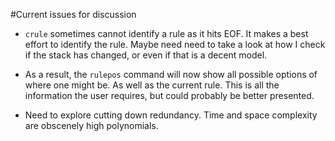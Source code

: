 #Current issues for discussion

- `crule` sometimes cannot identify a rule as it hits EOF. It makes a best effort to identify the rule. Maybe need need to take a look at how I check if the stack has changed, or even if that is a decent model.

- As a result, the `rulepos` command will now show all possible options of where one might be. As well as the current rule. This is all the information the user requires, but could probably be better presented.

- Need to explore cutting down redundancy. Time and space complexity are obscenely high polynomials.


